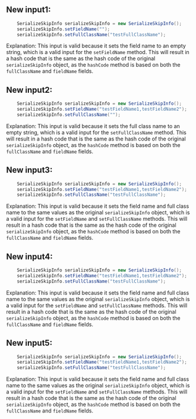 ## New input1:
```java
    SerializeSkipInfo serializeSkipInfo = new SerializeSkipInfo();
    serializeSkipInfo.setFieldName("");
    serializeSkipInfo.setFullClassName("testFullClassName");
```
Explanation: This input is valid because it sets the field name to an empty string, which is a valid input for the `setFieldName` method. This will result in a hash code that is the same as the hash code of the original `serializeSkipInfo` object, as the `hashCode` method is based on both the `fullClassName` and `fieldName` fields.

## New input2:
```java
    SerializeSkipInfo serializeSkipInfo = new SerializeSkipInfo();
    serializeSkipInfo.setFieldName("testFieldName1,testFieldName2");
    serializeSkipInfo.setFullClassName("");
```
Explanation: This input is valid because it sets the full class name to an empty string, which is a valid input for the `setFullClassName` method. This will result in a hash code that is the same as the hash code of the original `serializeSkipInfo` object, as the `hashCode` method is based on both the `fullClassName` and `fieldName` fields.

## New input3:
```java
    SerializeSkipInfo serializeSkipInfo = new SerializeSkipInfo();
    serializeSkipInfo.setFieldName("testFieldName1,testFieldName2");
    serializeSkipInfo.setFullClassName("testFullClassName");
```
Explanation: This input is valid because it sets the field name and full class name to the same values as the original `serializeSkipInfo` object, which is a valid input for the `setFieldName` and `setFullClassName` methods. This will result in a hash code that is the same as the hash code of the original `serializeSkipInfo` object, as the `hashCode` method is based on both the `fullClassName` and `fieldName` fields.

## New input4:
```java
    SerializeSkipInfo serializeSkipInfo = new SerializeSkipInfo();
    serializeSkipInfo.setFieldName("testFieldName1,testFieldName2");
    serializeSkipInfo.setFullClassName("testFullClassName");
```
Explanation: This input is valid because it sets the field name and full class name to the same values as the original `serializeSkipInfo` object, which is a valid input for the `setFieldName` and `setFullClassName` methods. This will result in a hash code that is the same as the hash code of the original `serializeSkipInfo` object, as the `hashCode` method is based on both the `fullClassName` and `fieldName` fields.

## New input5:
```java
    SerializeSkipInfo serializeSkipInfo = new SerializeSkipInfo();
    serializeSkipInfo.setFieldName("testFieldName1,testFieldName2");
    serializeSkipInfo.setFullClassName("testFullClassName");
```
Explanation: This input is valid because it sets the field name and full class name to the same values as the original `serializeSkipInfo` object, which is a valid input for the `setFieldName` and `setFullClassName` methods. This will result in a hash code that is the same as the hash code of the original `serializeSkipInfo` object, as the `hashCode` method is based on both the `fullClassName` and `fieldName` fields.
